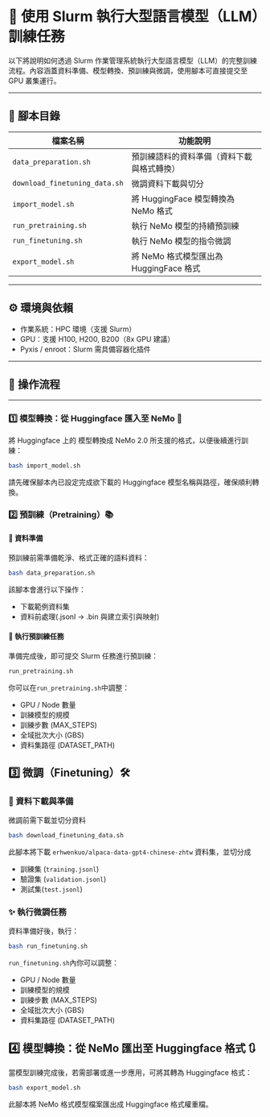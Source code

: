 # 🚀 使用 Slurm 執行大型語言模型（LLM）訓練任務

以下將說明如何透過 Slurm 作業管理系統執行大型語言模型（LLM）的完整訓練流程。內容涵蓋資料準備、模型轉換、預訓練與微調，使用腳本可直接提交至 GPU 叢集運行。

---

## 📁 腳本目錄

| 檔案名稱                        | 功能說明                                 |
|-------------------------------|----------------------------------------|
| `data_preparation.sh`         | 預訓練語料的資料準備（資料下載與格式轉換）    |
| `download_finetuning_data.sh` | 微調資料下載與切分                            |
| `import_model.sh`             | 將 HuggingFace 模型轉換為 NeMo 格式            |
| `run_pretraining.sh`          | 執行 NeMo 模型的持續預訓練                    |
| `run_finetuning.sh`           | 執行 NeMo 模型的指令微調                     |
| `export_model.sh`             | 將 NeMo 格式模型匯出為 HuggingFace 格式         |

---

## ⚙️ 環境與依賴

- 作業系統：HPC 環境（支援 Slurm）
- GPU：支援 H100, H200, B200（8x GPU 建議）
- Pyxis / enroot：Slurm 需具備容器化插件

---

## 🧱 操作流程

---

### 1️⃣ 模型轉換：從 Huggingface 匯入至 NeMo 🔄

將 Huggingface 上的 模型轉換成 NeMo 2.0 所支援的格式，以便後續進行訓練：

```bash
bash import_model.sh
```
請先確保腳本內已設定完成欲下載的 Huggingface 模型名稱與路徑，確保順利轉換。

### 2️⃣ 預訓練（Pretraining）📚
#### 🔧 資料準備
預訓練前需準備乾淨、格式正確的語料資料：

```bash
bash data_preparation.sh
```
該腳本會進行以下操作：
- 下載範例資料集
- 資料前處理(.jsonl → .bin 與建立索引與映射)

#### 🚀 執行預訓練任務
準備完成後，即可提交 Slurm 任務進行預訓練：

```bash
run_pretraining.sh
```

你可以在`run_pretraining.sh`中調整：
- GPU / Node 數量
- 訓練模型的規模
- 訓練步數 (MAX_STEPS)
- 全域批次大小 (GBS)
- 資料集路徑 (DATASET_PATH)

## 3️⃣ 微調（Finetuning）🛠️
### 🔧 資料下載與準備
微調前需下載並切分資料
```bash
bash download_finetuning_data.sh
```
此腳本將下載 `erhwenkuo/alpaca-data-gpt4-chinese-zhtw` 資料集，並切分成
- 訓練集 (`training.jsonl`)
- 驗證集 (`validation.jsonl`)
- 測試集(`test.jsonl`)

### ✨ 執行微調任務
資料準備好後，執行：
```bash
bash run_finetuning.sh
```
`run_finetuning.sh`內你可以調整：
- GPU / Node 數量
- 訓練模型的規模
- 訓練步數 (MAX_STEPS)
- 全域批次大小 (GBS)
- 資料集路徑 (DATASET_PATH)

## 4️⃣ 模型轉換：從 NeMo 匯出至 Huggingface 格式 🔃
當模型訓練完成後，若需部署或進一步應用，可將其轉為 Huggingface 格式：
```bash
bash export_model.sh
```
此腳本將 NeMo 格式模型檔案匯出成 Huggingface 格式權重檔。